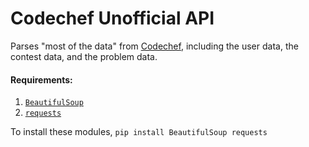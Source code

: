 # Codechef Unofficial API

Parses "most of the data" from [Codechef](http://www.codechef.com), including the user data, the contest data, and the problem data.

#### Requirements:

1. [`BeautifulSoup`](http://www.crummy.com/software/BeautifulSoup/)
2. [`requests`](http://docs.python-requests.org/en/latest/)

To install these modules, `pip install BeautifulSoup requests`
